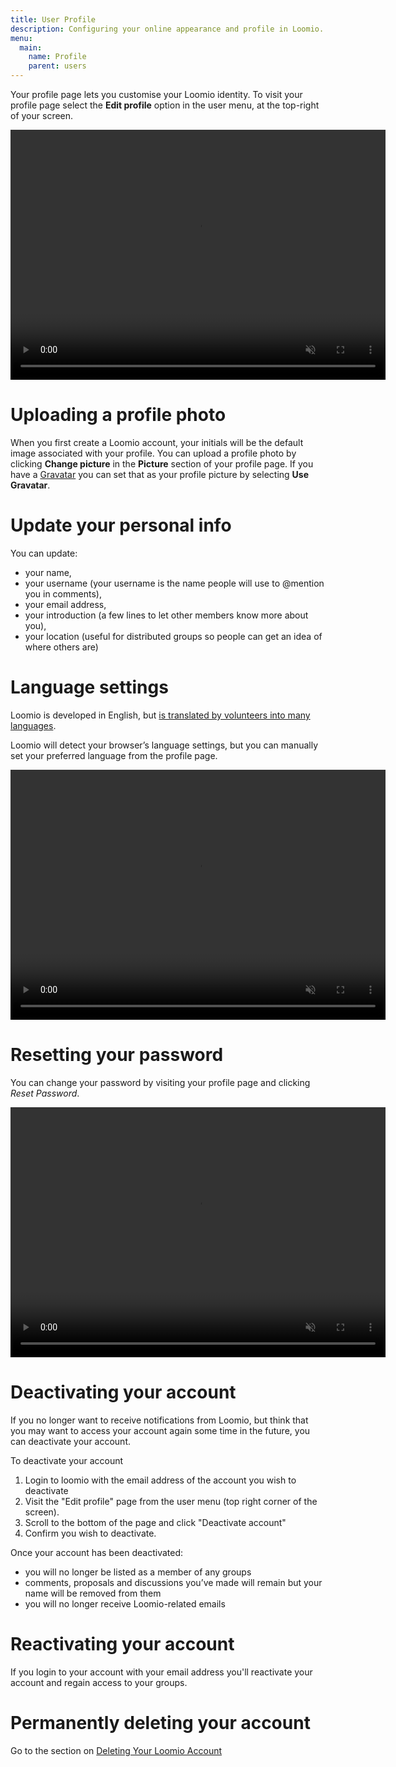```yaml
---
title: User Profile
description: Configuring your online appearance and profile in Loomio.
menu:
  main:
    name: Profile
    parent: users
---
```

Your profile page lets you customise your Loomio identity. To visit your profile page select the **Edit profile** option in the user menu, at the top-right of your screen.

<video width="600" height="400" playsinline muted loop controls>
<source src="update_user_profile.mp4" type="video/mp4">
</video>

# Uploading a profile photo
When you first create a Loomio account, your initials will be the default image associated with your profile. You can upload a profile photo by clicking **Change picture** in the **Picture** section of your profile page. If you have a [Gravatar](https://en.gravatar.com/) you can set that as your profile picture by selecting **Use Gravatar**.

# Update your personal info

You can update:
* your name,
* your username (your username is the name people will use to @mention you in comments),
* your email address,
* your introduction (a few lines to let other members know more about you),
* your location (useful for distributed groups so people can get an idea of where others are)

# Language settings
Loomio is developed in English, but [is translated by volunteers into many languages](https://www.loomio.org/g/cpaM3Hsv/loomio-community-translation).

Loomio will detect your browser’s language settings, but you can manually set your preferred language from the profile page.

<video width="600" height="400" playsinline muted loop controls>
<source src="change_selected_locale.mp4" type="video/mp4">
</video>

# Resetting your password
You can change your password by visiting your profile page and clicking _Reset Password_.

<video width="600" height="400" playsinline muted loop controls>
<source src="change_password.mp4" type="video/mp4">
</video>

# Deactivating your account
If you no longer want to receive notifications from Loomio, but think that you may want to access your account again some time in the future, you can deactivate your account.

To deactivate your account
1. Login to loomio with the email address of the account you wish to deactivate
2. Visit the "Edit profile" page from the user menu (top right corner of the screen).
3. Scroll to the bottom of the page and click "Deactivate account"
4. Confirm you wish to deactivate.

Once your account has been deactivated:

* you will no longer be listed as a member of any groups
* comments, proposals and discussions you’ve made will remain but your name will be removed from them
* you will no longer receive Loomio-related emails

# Reactivating your account
If you login to your account with your email address you'll reactivate your account and regain access to your groups.

# Permanently deleting your account

Go to the section on [Deleting Your Loomio Account](../deleting_your_account)
